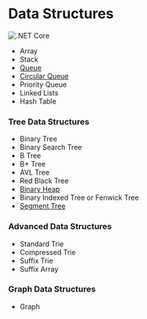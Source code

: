 # Data Structures

![.NET Core](https://github.com/pavankoppineni/data_structures/workflows/.NET%20Core/badge.svg)

* Array
* Stack
* [Queue](./src/DataStructures/Queue)
* [Circular Queue](./src/DataStructures/CircularQueue)
* Priority Queue
* Linked Lists
* Hash Table

### Tree Data Structures

* Binary Tree
* Binary Search Tree
* B Tree
* B+ Tree
* AVL Tree
* Red Black Tree
* [Binary Heap](./src/DataStructures/Heap)
* Binary Indexed Tree or Fenwick Tree
* [Segment Tree](./src/DataStructures/Tree/SegmentTree)

### Advanced Data Structures

* Standard Trie
* Compressed Trie
* Suffix Trie
* Suffix Array

### Graph Data Structures

* Graph
